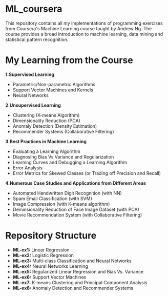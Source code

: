 # ML_coursera
This repository contains all my implementations of programming exercises from Coursera's Machine Learning course taught by Andrew Ng.
The course provides a broad introduction to machine learning, data mining and statistical pattern recognition.



# My Learning from the Course


**1.Supervised Learning**

* Parametric/Non-parametric Algorithms
* Support Vector Machines and Kernels
* Neural Networks

**2.Unsupervised Learning**

* Clustering (K-means Algorithm)
* Dimensionality Reduction (PCA)
* Anomaly Detection (Density Estimation)
* Recommender Systems (Collaborative Filtering)

**3.Best Practices in Machine Learning**

* Evaluating a Learning Algorithm
* Diagnosing Bias Vs Variance and Regularization
* Learning Curves and Debugging a Learning Algorithm
* Error Analysis
* Error Metrics for Skewed Classes (or Trading off Precision and Recall)

**4.Numerous Case Studies and Applications from Different Areas**

* Automated Handwritten Digit Recognition (with NN)
* Spam Email Classification (with SVM)
* Image Compression (with K-means algorithm)
* Deminsionality Reduction of Face Image Dataset (with PCA)
* Movie Recommendation System (with Collaborative Filtering)

# Repository Structure

* **ML-ex1:** Linear Regression
* **ML-ex2:** Logistic Regression
* **ML-ex3:** Multi-class Classification and Neural Networks
* **ML-ex4:** Neural Networks Learning
* **ML-ex5:** Regularized Linear Regression and Bias Vs. Variance
* **ML-ex6:** Support Vector Machines
* **ML-ex7:** K-means Clustering and Principal Component Analysis
* **ML-ex8:** Anomaly Detection and Recommender Systems
